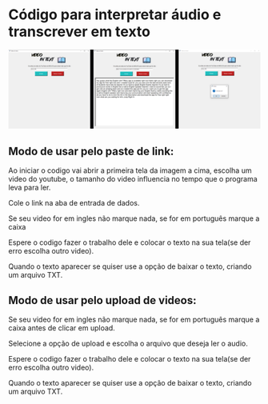# Código para interpretar áudio e transcrever em texto

<img src="images/telacompleta.png">
  
## Modo de usar pelo paste de link:

Ao iniciar o codigo vai abrir a primeira tela da imagem a cima, escolha um video do youtube, o tamanho do video influencia no tempo que o programa leva para ler.

Cole o link na aba de entrada de dados.

Se seu video for em ingles não marque nada, se for em português marque a caixa

Espere o codigo fazer o trabalho dele e colocar o texto na sua tela(se der erro escolha outro video).

Quando o texto aparecer se quiser use a opção de baixar o texto, criando um arquivo TXT.

## Modo de usar pelo upload de videos:

Se seu video for em ingles não marque nada, se for em português marque a caixa antes de clicar em upload.

Selecione a opção de upload e escolha o arquivo que deseja ler o audio.

Espere o codigo fazer o trabalho dele e colocar o texto na sua tela(se der erro escolha outro video).

Quando o texto aparecer se quiser use a opção de baixar o texto, criando um arquivo TXT.

